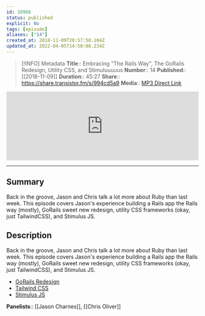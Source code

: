 ```yaml
---
id: 10966
status: published
explicit: No
tags: [episode]
aliases: ["14"]
created_at: 2018-11-09T20:57:58.104Z
updated_at: 2022-04-05T14:50:08.234Z
---
```


> [!INFO] Metadata
> **Title**:: Embracing "The Rails Way", The GoRails Redesign, Utility CSS, and Stimuluuuuus
> **Number**:: 14
> **Published**:: [[2018-11-09]]
> **Duration**:: 45:27
> **Share**:: <https://share.transistor.fm/s/994cd5a9>
> **Media**:: [MP3 Direct Link](https://dts.podtrac.com/redirect.mp3/media.transistor.fm/994cd5a9/994cd5a9.mp3)

<iframe width="100%" height="180" frameborder="no" scrolling="no" seamless src="https://share.transistor.fm/e/994cd5a9/dark"></iframe>

---

## Summary

Back in the groove, Jason and Chris talk a lot more about Ruby than last week. This episode covers Jason's experience building a Rails app the Rails way (mostly), GoRails sweet new redesign, utility CSS frameworks (okay, just TailwindCSS), and Stimulus JS.

## Description

Back in the groove, Jason and Chris talk a lot more about Ruby than last week. This episode covers Jason's experience building a Rails app the Rails way (mostly), GoRails sweet new redesign, utility CSS frameworks (okay, just TailwindCSS), and Stimulus JS.

- [GoRails Redesign](http://gorails.com)
- [Tailwind CSS](https://tailwindcss.com)
- [Stimulus JS](https://stimulusjs.org)

**Panelists**:: [[Jason Charnes]], [[Chris Oliver]]
